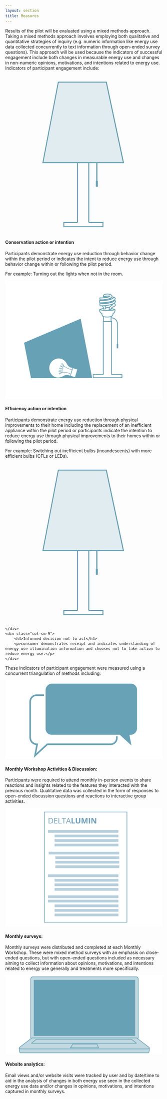 ```yaml
---
layout: section
title: Measures
---
```



<p>Results of the pilot will be evaluated using a mixed methods approach. Taking a mixed methods approach involves employing both qualitative and quantitative strategies of inquiry (e.g. numeric information like energy use data collected concurrently to text information through open-ended survey questions). This approach will be used because the indicators of successful engagement include both changes in measurable energy use and changes in non-numeric opinions, motivations, and intentions related to energy use. Indicators of participant engagement include:</p>

<div class="row measureExample">
	<div class="col-sm-3">
		<svg version="1.1" xmlns="http://www.w3.org/2000/svg" xmlns:xlink="http://www.w3.org/1999/xlink" x="0px" y="0px" viewBox="0 0 800 800" enable-background="new 0 0 800 800" xml:space="preserve">
			<g id="string">
				<line fill="none" stroke="#66A1B5" stroke-width="6" stroke-miterlimit="10" x1="465.2" y1="364.2" x2="465.2" y2="561.8"/>
				<rect x="460.1" y="537.5" fill="#66A1B5" width="10.1" height="29.7"/>
			</g>
			<g id="lampBack">
				<polygon fill="#66A1B5" stroke="#66A1B5" stroke-width="5" stroke-miterlimit="10" points="600.4,445.1 191.7,445.1 270,36.5 
					513.4,36.5 	"/>
				<polyline fill="none" stroke="#66A1B5" stroke-width="5" stroke-miterlimit="10" points="367.1,748.4 367.1,444.7 424.3,444.7 
					424.3,748.4 	"/>
				<polyline fill="none" stroke="#66A1B5" stroke-width="5" stroke-miterlimit="10" points="367.1,748.4 297.6,748.4 297.6,769.9 
					496.2,769.9 496.2,748.4 424.3,748.4 	"/>
			</g>
			<g id="lightOn">
				<polygon opacity="0.8" fill="#FFFFFF" points="600.4,445.1 191.7,445.1 270,36.5 513.4,36.5 	"/>
				<polygon fill="none" stroke="#66A1B5" stroke-width="5" stroke-miterlimit="10" points="600,444.7 191.4,444.7 269.6,36.1 
					513.1,36.1 	"/>
			</g>
		</svg>
	</div>
	<div class="col-sm-9">
		<h4>Conservation action or intention</h4>
		<p>Participants demonstrate energy use reduction through behavior change within the pilot period or indicates the intent to reduce energy use through behavior change within or following the pilot period.</p>
		<p class="exampleText">For example: Turning out the lights when not in the room.</p>
	</div>
</div>
<div class="row">
	<div class="col-sm-3">
		<img src="img/lampEfficiency.svg" class="img-responsive">
	</div>
	<div class="col-sm-9">
		<h4>Efficiency action or intention</h4>
		<p>Participants demonstrate energy use reduction through physical improvements to their home including the replacement of an inefficient appliance within the pilot period or participants indicate the intention to reduce energy use through physical improvements to their homes within or following the pilot period.</p>
		<p class="exampleText">For example: Switching out inefficient bulbs (incandescents) with more efficient bulbs (CFLs or LEDs).</p>
	</div>
</div>
<div class="row">
	<div class="col-sm-3">
		<svg version="1.1" xmlns="http://www.w3.org/2000/svg" xmlns:xlink="http://www.w3.org/1999/xlink" x="0px" y="0px"
	 viewBox="0 0 800 800" enable-background="new 0 0 800 800" xml:space="preserve">
			<g id="stringNoAction">
				<line fill="none" stroke="#66A1B5" stroke-width="6" stroke-miterlimit="10" x1="465.2" y1="364.2" x2="465.2" y2="561.8"/>
				<rect x="460.1" y="537.5" fill="#66A1B5" width="10.1" height="29.7"/>
			</g>
			<g id="lampBackNoAction">
				<polygon fill="#66A1B5" stroke="#66A1B5" stroke-width="5" stroke-miterlimit="10" points="600.4,445.1 191.7,445.1 270,36.5 
					513.4,36.5 	"/>
				<polyline fill="none" stroke="#66A1B5" stroke-width="5" stroke-miterlimit="10" points="367.1,748.4 367.1,444.7 424.3,444.7 
					424.3,748.4 	"/>
				<polyline fill="none" stroke="#66A1B5" stroke-width="5" stroke-miterlimit="10" points="367.1,748.4 297.6,748.4 297.6,769.9 
					496.2,769.9 496.2,748.4 424.3,748.4 	"/>
			</g>
			<g id="lightOnNoAction">
				<polygon opacity="0.8" fill="#FFFFFF" points="600.4,445.1 191.7,445.1 270,36.5 513.4,36.5 	"/>
				<polygon fill="none" stroke="#66A1B5" stroke-width="5" stroke-miterlimit="10" points="600,444.7 191.4,444.7 269.6,36.1 
					513.1,36.1 	"/>
			</g>
		</svg>

	</div>
	<div class="col-sm-9">
		<h4>Informed decision not to act</h4>
		<p>consumer demonstrates receipt and indicates understanding of energy use illumination information and chooses not to take action to reduce energy use.</p>
	</div>
</div>

<p>These indicators of participant engagement were measured using a concurrent triangulation of methods including:</p>

<div class="row">
	<div class="col-sm-3">
		<img src="img/workshopIcon.svg" class="img-responsive">
	</div>
	<div class="col-sm-9">
		<h4>Monthly Workshop Activities & Discussion:</h4>
		<p>Participants were required to attend monthly in-person events to share reactions and insights related to the features they interacted with the previous month. Qualitative data was collected in the form of responses to open-ended discussion questions and reactions to interactive group activities. </p>
	</div>
</div>
<div class="row">
	<div class="col-sm-3">
		<img src="img/surveyIcon.svg" class="img-responsive">
	</div>
	<div class="col-sm-9">
		<h4>Monthly surveys:</h4>
		<p>Monthly surveys were distributed and completed at each Monthly Workshop. These were mixed method surveys with an emphasis on close-ended questions, but with open-ended questions included as necessary aiming to collect information about opinions, motivations, and intentions related to energy use generally and treatments more specifically.</p>
	</div>
</div>
<div class="row">
	<div class="col-sm-3">
		<img src="img/webAnalyticsIcon.svg" class="img-responsive">
	</div>
	<div class="col-sm-9">
		<h4>Website analytics:</h4>
		<p>Email views and/or website visits were tracked by user and by date/time to aid in the analysis of changes in both energy use seen in the collected energy use data and/or changes in opinions, motivations, and intentions captured in monthly surveys.</p>
	</div>
</div>